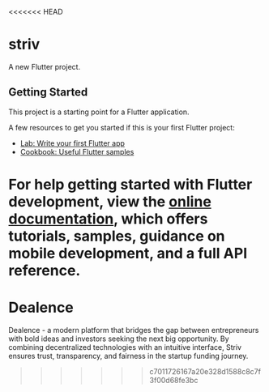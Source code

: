 <<<<<<< HEAD
# striv

A new Flutter project.

## Getting Started

This project is a starting point for a Flutter application.

A few resources to get you started if this is your first Flutter project:

- [Lab: Write your first Flutter app](https://docs.flutter.dev/get-started/codelab)
- [Cookbook: Useful Flutter samples](https://docs.flutter.dev/cookbook)

For help getting started with Flutter development, view the
[online documentation](https://docs.flutter.dev/), which offers tutorials,
samples, guidance on mobile development, and a full API reference.
=======
# Dealence
Dealence - a modern platform that bridges the gap between entrepreneurs with bold ideas and investors seeking the next big opportunity. By combining decentralized technologies with an intuitive interface, Striv ensures trust, transparency, and fairness in the startup funding journey.
>>>>>>> c7011726167a20e328d1588c8c7f3f00d68fe3bc
